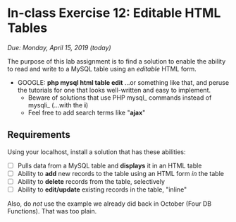 # In-class Exercise 12: Editable HTML Tables

*Due: Monday, April 15, 2019 (today)*

The purpose of this lab assignment is to find a solution to enable the ability to read and write to a MySQL table using an *editable* HTML form.

- GOOGLE: **php mysql html table edit** ...or something like that, and peruse the tutorials for one that looks well-written and easy to implement.
  - Beware of solutions that use PHP mysql_ commands instead of mysqli_ (...with the **i**)
  - Feel free to add search terms like "**ajax**"

## Requirements

Using your localhost, install a solution that has these abilities:

- [ ] Pulls data from a MySQL table and **displays** it in an HTML table
- [ ] Ability to **add** new records to the table using an HTML form *in* the table
- [ ] Ability to **delete** records from the table, selectively
- [ ] Ability to **edit/update** existing records in the table, "inline"

Also, do *not* use the example we already did back in October (Four DB Functions).  That was too plain.